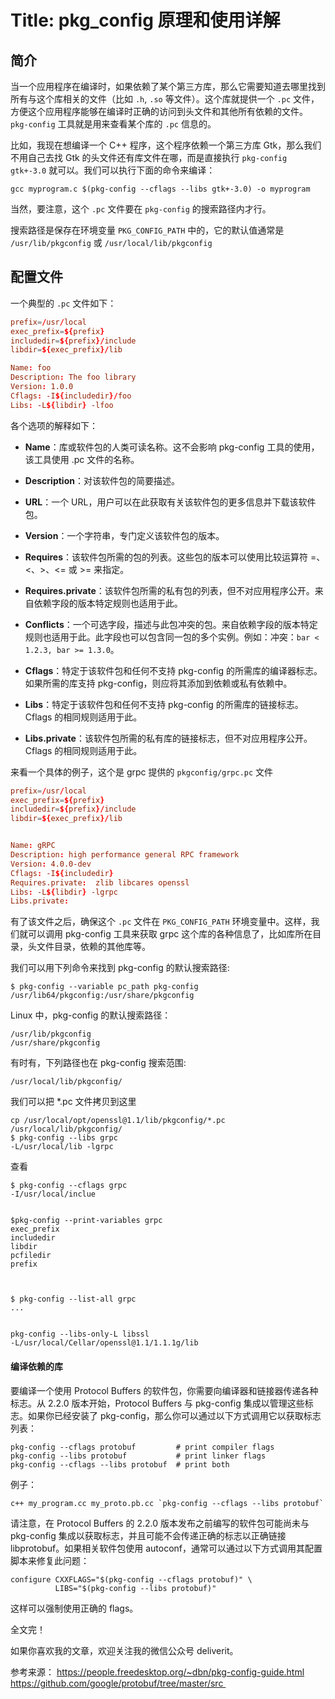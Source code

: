 # Title: pkg_config 原理和使用详解

## 简介

当一个应用程序在编译时，如果依赖了某个第三方库，那么它需要知道去哪里找到所有与这个库相关的文件（比如 `.h`, `.so` 等文件）。这个库就提供一个 `.pc` 文件，方便这个应用程序能够在编译时正确的访问到头文件和其他所有依赖的文件。
`pkg-config` 工具就是用来查看某个库的 `.pc` 信息的。


比如，我现在想编译一个 C++ 程序，这个程序依赖一个第三方库 Gtk，那么我们不用自己去找 Gtk 的头文件还有库文件在哪，而是直接执行 `pkg-config gtk+-3.0` 就可以。我们可以执行下面的命令来编译：

```
gcc myprogram.c $(pkg-config --cflags --libs gtk+-3.0) -o myprogram
```

当然，要注意，这个 `.pc` 文件要在 `pkg-config` 的搜索路径内才行。

搜索路径是保存在环境变量 `PKG_CONFIG_PATH` 中的，它的默认值通常是 `/usr/lib/pkgconfig` 或 `/usr/local/lib/pkgconfig`


## 配置文件

一个典型的 `.pc` 文件如下：

```toml
prefix=/usr/local
exec_prefix=${prefix}
includedir=${prefix}/include
libdir=${exec_prefix}/lib

Name: foo
Description: The foo library
Version: 1.0.0
Cflags: -I${includedir}/foo
Libs: -L${libdir} -lfoo
```

各个选项的解释如下：

- **Name**：库或软件包的人类可读名称。这不会影响 pkg-config 工具的使用，该工具使用 .pc 文件的名称。

- **Description**：对该软件包的简要描述。

- **URL**：一个 URL，用户可以在此获取有关该软件包的更多信息并下载该软件包。

- **Version**：一个字符串，专门定义该软件包的版本。

- **Requires**：该软件包所需的包的列表。这些包的版本可以使用比较运算符 =、<、>、<= 或 >= 来指定。

- **Requires.private**：该软件包所需的私有包的列表，但不对应用程序公开。来自依赖字段的版本特定规则也适用于此。

- **Conflicts**：一个可选字段，描述与此包冲突的包。来自依赖字段的版本特定规则也适用于此。此字段也可以包含同一包的多个实例。例如：冲突：`bar < 1.2.3, bar >= 1.3.0`。

- **Cflags**：特定于该软件包和任何不支持 pkg-config 的所需库的编译器标志。如果所需的库支持 pkg-config，则应将其添加到依赖或私有依赖中。

- **Libs**：特定于该软件包和任何不支持 pkg-config 的所需库的链接标志。Cflags 的相同规则适用于此。

- **Libs.private**：该软件包所需的私有库的链接标志，但不对应用程序公开。Cflags 的相同规则适用于此。


来看一个具体的例子，这个是 grpc 提供的 `pkgconfig/grpc.pc` 文件

```toml
prefix=/usr/local
exec_prefix=${prefix}
includedir=${prefix}/include
libdir=${exec_prefix}/lib


Name: gRPC
Description: high performance general RPC framework
Version: 4.0.0-dev
Cflags: -I${includedir}
Requires.private:  zlib libcares openssl
Libs: -L${libdir} -lgrpc
Libs.private:
```

有了该文件之后，确保这个 `.pc` 文件在 `PKG_CONFIG_PATH` 环境变量中。这样，我们就可以调用 pkg-config 工具来获取 grpc 这个库的各种信息了，比如库所在目录，头文件目录，依赖的其他库等。


我们可以用下列命令来找到 pkg-config 的默认搜索路径:

```
$ pkg-config --variable pc_path pkg-config
/usr/lib64/pkgconfig:/usr/share/pkgconfig
```

Linux 中，pkg-config 的默认搜索路径：

```
/usr/lib/pkgconfig
/usr/share/pkgconfig
```

有时有，下列路径也在 pkg-config 搜索范围:

```
/usr/local/lib/pkgconfig/
```


我们可以把 *.pc 文件拷贝到这里

```
cp /usr/local/opt/openssl@1.1/lib/pkgconfig/*.pc /usr/local/lib/pkgconfig/
$ pkg-config --libs grpc
-L/usr/local/lib -lgrpc
```

查看

```
$ pkg-config --cflags grpc
-I/usr/local/inclue


$pkg-config --print-variables grpc
exec_prefix
includedir
libdir
pcfiledir
prefix



$ pkg-config --list-all grpc
...


pkg-config --libs-only-L libssl
-L/usr/local/Cellar/openssl@1.1/1.1.1g/lib

```


#### 编译依赖的库

要编译一个使用 Protocol Buffers 的软件包，你需要向编译器和链接器传递各种标志。从 2.2.0 版本开始，Protocol Buffers 与 pkg-config 集成以管理这些标志。如果你已经安装了 pkg-config，那么你可以通过以下方式调用它以获取标志列表：

```
pkg-config --cflags protobuf         # print compiler flags
pkg-config --libs protobuf           # print linker flags
pkg-config --cflags --libs protobuf  # print both
```


例子：

```
c++ my_program.cc my_proto.pb.cc `pkg-config --cflags --libs protobuf`
```

请注意，在 Protocol Buffers 的 2.2.0 版本发布之前编写的软件包可能尚未与 pkg-config 集成以获取标志，并且可能不会传递正确的标志以正确链接 libprotobuf。如果相关软件包使用 autoconf，通常可以通过以下方式调用其配置脚本来修复此问题：

```
configure CXXFLAGS="$(pkg-config --cflags protobuf)" \
          LIBS="$(pkg-config --libs protobuf)"

```

这样可以强制使用正确的 flags。


全文完！

如果你喜欢我的文章，欢迎关注我的微信公众号 deliverit。




参考来源：
https://people.freedesktop.org/~dbn/pkg-config-guide.html
https://github.com/google/protobuf/tree/master/src 

